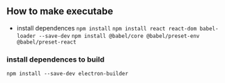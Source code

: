 ## How to make executabe
* install dependences
`` npm install ``
``` npm install react react-dom babel-loader --save-dev ```
``` npm install @babel/core @babel/preset-env @babel/preset-react ```


### install dependences to build
``` npm install --save-dev electron-builder ```